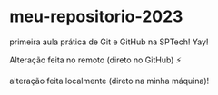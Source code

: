 # meu-repositorio-2023
primeira aula prática de Git e GitHub na SPTech! Yay!

Alteração feita no remoto (direto no GitHub) :zap: 

alteração feita localmente (direto na minha máquina)!
